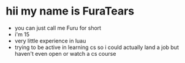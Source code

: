 # hii my name is FuraTears
- you can just call me Furu for short
- i'm 15
- very little experience in luau
- trying to be active in learning cs so i could actually land a job but haven't even open or watch a cs course

